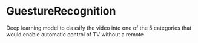 # GuestureRecognition
Deep learning model to classify the video into one of the 5 categories that would enable automatic control of TV without a remote
